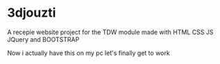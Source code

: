 # 3djouzti
A recepie website project for the TDW module made with HTML CSS JS JQuery and BOOTSTRAP 

Now i actually have this on my pc let's finally get to work
